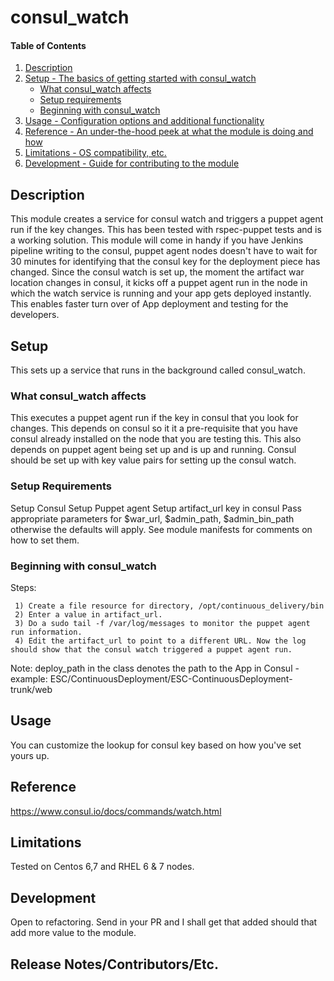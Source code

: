 # consul_watch

#### Table of Contents

1. [Description](#description)
1. [Setup - The basics of getting started with consul_watch](#setup)
    * [What consul_watch affects](#what-consul_watch-affects)
    * [Setup requirements](#setup-requirements)
    * [Beginning with consul_watch](#beginning-with-consul_watch)
1. [Usage - Configuration options and additional functionality](#usage)
1. [Reference - An under-the-hood peek at what the module is doing and how](#reference)
1. [Limitations - OS compatibility, etc.](#limitations)
1. [Development - Guide for contributing to the module](#development)

## Description

This module creates a service for consul watch and triggers a puppet agent run if the key changes. This has been tested with rspec-puppet tests and is a working solution. 
This module will come in handy if you have Jenkins pipeline writing to the consul, puppet agent nodes doesn't have to wait for 30 minutes for identifying that the consul key for the deployment piece has changed. Since the consul watch is set up, the moment the artifact war location changes in consul, it kicks off a puppet agent run in the node in which the watch service is running and your app gets deployed instantly. This enables faster turn over of App deployment and testing for the developers.

## Setup

This sets up a service that runs in the background called consul_watch. 

### What consul_watch affects 

This executes a puppet agent run if the key in consul that you look for changes.
This depends on consul so it it a pre-requisite that you have consul already installed on the node that you are testing this.
This also depends on puppet agent being set up and is up and running.
Consul should be set up with key value pairs for setting up the consul watch.

### Setup Requirements 

Setup Consul
Setup Puppet agent
Setup artifact_url key in consul 
Pass appropriate parameters for $war_url, $admin_path, $admin_bin_path otherwise the defaults will apply. See module manifests for comments on how to set them.

### Beginning with consul_watch

Steps: 

     1) Create a file resource for directory, /opt/continuous_delivery/bin
     2) Enter a value in artifact_url. 
     3) Do a sudo tail -f /var/log/messages to monitor the puppet agent run information.
     4) Edit the artifact_url to point to a different URL. Now the log should show that the consul watch triggered a puppet agent run.

Note: deploy_path in the class denotes the path to the App in Consul - example: ESC/ContinuousDeployment/ESC-ContinuousDeployment-trunk/web

## Usage

You can customize the lookup for consul key based on how you've set yours up.

## Reference
https://www.consul.io/docs/commands/watch.html 

## Limitations

Tested on Centos 6,7 and RHEL 6 & 7 nodes.

## Development

Open to refactoring. Send in your PR and I shall get that added should that add more value to the module.

## Release Notes/Contributors/Etc. 
